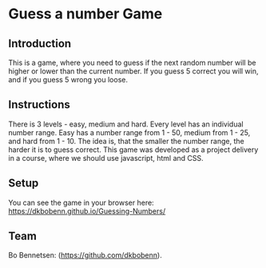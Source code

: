 # Guess a number Game
## Introduction
This is a game, where you need to guess if the next random number will be higher or lower than the current number. If you guess 5 correct you will win, and if you guess 5 wrong you loose. 
## Instructions
There is 3 levels - easy, medium and hard. Every level has an individual number range. Easy has a number range from 1 - 50, medium from 1 - 25, and hard from 1 - 10. 
The idea is, that the smaller the number range, the harder it is to guess correct.
This game was developed as a project delivery in a course, where we should use javascript, html and CSS.
## Setup
You can see the game in your browser here:
https://dkbobenn.github.io/Guessing-Numbers/
## Team
Bo Bennetsen:
(https://github.com/dkbobenn).
